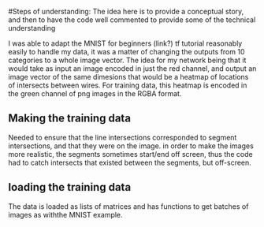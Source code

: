 #Steps of understanding:
The idea here is to provide a conceptual story, and then to have the code well commented to provide some of the technical understanding

I was able to adapt the MNIST for beginners (link?) tf tutorial reasonably easily to handle my data, it was 
a matter of changing the outputs from 10 categories to a whole image vector. The idea for my network being that it would take 
as input an image encoded in just the red channel, and output an image vector of the same dimesions that would be a heatmap of locations
of intersects between wires. For training data, this heatmap is encoded in the green channel of png images in the RGBA format.

## Making the training data
Needed to ensure that the line intersections corresponded to segment intersections, and that they were on the image.
in order to make the images more realistic, the segments sometimes start/end off screen, thus the code had to catch intersects that 
existed between the segments, but off-screen.
## loading the training data
The data is loaded as lists of matrices and has functions to get batches of images as withthe MNIST example.
